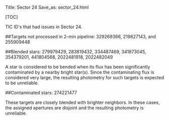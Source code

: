 Title: Sector 24 
Save_as: sector_24.html

[TOC]

TIC ID's that had issues in Sector 24.

##Targets not processed in 2-min pipeline:
329269366, 219827143, and 255909448

##Blended stars:
279979429, 283819432, 334487469, 341873045, 354379201, 441804568, 2022481918, 2022482049

A star is considered to be bended when its flux has been significantly contaminated by a nearby bright star(s). Since the contaminating flux is considered very large, the resulting photometry for such targets is expected to be unreliable.

##Contaminated stars:
274221477

These targets are closely blended with brighter neighbors. In these cases, the assigned apertures are disjoint and the resulting photometry is unreliable.